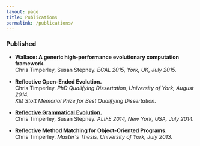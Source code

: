 ```yaml
---
layout: page
title: Publications
permalink: /publications/
---
```


### Published

* **Wallace: A generic high-performance evolutionary computation framework.**<br/>
  Chris Timperley, Susan Stepney. *ECAL 2015, York, UK, July 2015.*

* **Reflective Open-Ended Evolution.**<br/>
  Chris Timperley. *PhD Qualifying Dissertation, University of York, August 2014.*<br/>
  *KM Stott Memorial Prize for Best Qualifying Dissertation.*

* **[Reflective Grammatical Evolution.](http://dx.doi.org/10.7551/978-0-262-32621-6-ch013)**<br/>
  Chris Timperley, Susan Stepney. *ALIFE 2014, New York, USA, July 2014.*

* **Reflective Method Matching for Object-Oriented Programs.**<br/>
  Chris Timperley. *Master's Thesis, University of York, July 2013.*
